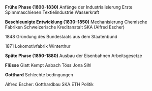

**Frühe Phase (1800-1830)**
Anfänge der Industrialisierung
Erste Spinnmaschienen
Textielindustrie
Wasserkraft

**Beschleunigte Entwicklung (1830–1850)**
Mechanisierung
Chemische Fabriken
Schweizerische Kreditanstalt SKA (Alfred Escher)

1848 Gründung des Bundestaats aus dem Staatenbund

1871 Lokomotivfabrik Winterthur

**Späte Phase (1850-1880)**
Ausbau der Eisenbahnen
Arbeitsgesetze

**Flüsse**
Glatt
Kempt
Aabach
Töss
Jona
Sihl


**Gotthard**
Schlechte bedingungen

Alfred Escher:
Gotthardbau
SKA
ETH
Politik

